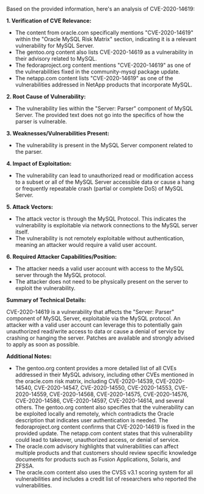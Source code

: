 Based on the provided information, here's an analysis of CVE-2020-14619:

**1. Verification of CVE Relevance:**
   - The content from oracle.com specifically mentions "CVE-2020-14619" within the "Oracle MySQL Risk Matrix" section, indicating it is a relevant vulnerability for MySQL Server.
   - The gentoo.org content also lists CVE-2020-14619 as a vulnerability in their advisory related to MySQL.
   - The fedoraproject.org content mentions "CVE-2020-14619" as one of the vulnerabilities fixed in the community-mysql package update.
   - The netapp.com content lists "CVE-2020-14619" as one of the vulnerabilities addressed in NetApp products that incorporate MySQL.

**2. Root Cause of Vulnerability:**
   - The vulnerability lies within the "Server: Parser" component of MySQL Server. The provided text does not go into the specifics of how the parser is vulnerable.

**3. Weaknesses/Vulnerabilities Present:**
   - The vulnerability is present in the MySQL Server component related to the parser.

**4. Impact of Exploitation:**
   - The vulnerability can lead to unauthorized read or modification access to a subset or all of the MySQL Server accessible data or cause a hang or frequently repeatable crash (partial or complete DoS) of MySQL Server.

**5. Attack Vectors:**
   - The attack vector is through the MySQL Protocol. This indicates the vulnerability is exploitable via network connections to the MySQL server itself.
   - The vulnerability is not remotely exploitable without authentication, meaning an attacker would require a valid user account.

**6. Required Attacker Capabilities/Position:**
   - The attacker needs a valid user account with access to the MySQL server through the MySQL protocol.
   - The attacker does not need to be physically present on the server to exploit the vulnerability.

**Summary of Technical Details:**

CVE-2020-14619 is a vulnerability that affects the "Server: Parser" component of MySQL Server, exploitable via the MySQL protocol. An attacker with a valid user account can leverage this to potentially gain unauthorized read/write access to data or cause a denial of service by crashing or hanging the server. Patches are available and strongly advised to apply as soon as possible.

**Additional Notes:**

- The gentoo.org content provides a more detailed list of all CVEs addressed in their MySQL advisory, including other CVEs mentioned in the oracle.com risk matrix, including CVE-2020-14539, CVE-2020-14540, CVE-2020-14547, CVE-2020-14550, CVE-2020-14553, CVE-2020-14559, CVE-2020-14568, CVE-2020-14575, CVE-2020-14576, CVE-2020-14586, CVE-2020-14597, CVE-2020-14614, and several others. The gentoo.org content also specifies that the vulnerability can be exploited locally and remotely, which contradicts the Oracle description that indicates user authentication is needed. The fedoraproject.org content confirms that CVE-2020-14619 is fixed in the provided update. The netapp.com content states that this vulnerability could lead to takeover, unauthorized access, or denial of service.
- The oracle.com advisory highlights that vulnerabilities can affect multiple products and that customers should review specific knowledge documents for products such as Fusion Applications, Solaris, and ZFSSA.
- The oracle.com content also uses the CVSS v3.1 scoring system for all vulnerabilities and includes a credit list of researchers who reported the vulnerabilities.